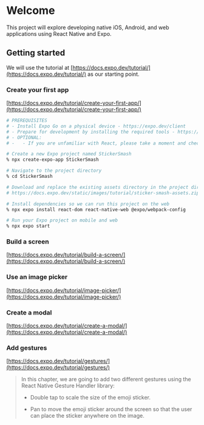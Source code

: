 # Welcome

This project will explore developing native iOS, Android, and web applications using React Native and Expo.

## Getting started

We will use the tutorial at [https://docs.expo.dev/tutorial/](https://docs.expo.dev/tutorial/) as our starting point.

### Create your first app

[https://docs.expo.dev/tutorial/create-your-first-app/](https://docs.expo.dev/tutorial/create-your-first-app/)

```sh
# PREREQUISITES
# - Install Expo Go on a physical device - https://expo.dev/client
# - Prepare for development by installing the required tools - https://docs.expo.dev/get-started/installation/#requirements
# - OPTIONAL:
# -   - If you are unfamiliar with React, please take a moment and check out the official React tutorial - https://react.dev/learn

# Create a new Expo project named StickerSmash
% npx create-expo-app StickerSmash

# Navigate to the project directory
% cd StickerSmash

# Download and replace the existing assets directory in the project directory
# https://docs.expo.dev/static/images/tutorial/sticker-smash-assets.zip

# Install dependencies so we can run this project on the web
% npx expo install react-dom react-native-web @expo/webpack-config

# Run your Expo project on mobile and web
% npx expo start
```

### Build a screen

[https://docs.expo.dev/tutorial/build-a-screen/](https://docs.expo.dev/tutorial/build-a-screen/)

### Use an image picker

[https://docs.expo.dev/tutorial/image-picker/](https://docs.expo.dev/tutorial/image-picker/)

### Create a modal

[https://docs.expo.dev/tutorial/create-a-modal/](https://docs.expo.dev/tutorial/create-a-modal/)

### Add gestures

[https://docs.expo.dev/tutorial/gestures/](https://docs.expo.dev/tutorial/gestures/)

> In this chapter, we are going to add two different gestures using the React Native Gesture Handler library:
>
> - Double tap to scale the size of the emoji sticker.
>
> - Pan to move the emoji sticker around the screen so that the user can place the sticker anywhere on the image.
